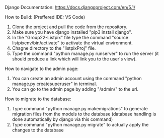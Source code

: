 Django Documentation: https://docs.djangoproject.com/en/5.1/

How to Build:
(Preffered IDE: VS Code)

1. Clone the project and pull the code from the repository.
2. Make sure you have django installed "pip3 install django".
3. In the "Group22-Listpix" file type the command "source listpixenv/bin/activate" to activate the virtual environment.
4. Chagne directory to the "listpixProj" file.
5. Type the command "python manage.py runserver" to run the server (it should produce a link which will link you to the user's view).

How to navigate to the admin page:
1. You can create an admin account using the command "python manage.py createsuperuser" in terminal.
2. You can go to the admin page by adding "/admin/" to the url.

How to migrate to the database:
1. Type command "python manage.py makemigrations" to generate migration files from the models to the database (database handling is done automatically by django via this command)
2. Type command "python manage.py migrate" to actually apply the changes to the database
